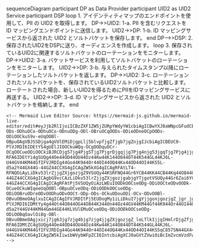   sequenceDiagram
    participant DP as Data Provider
    participant UID2 as UID2 Service
    participant DSP
    loop 1. アイデンティティマップのエンドポイントを使用して、PII の UID2 を取得します。
    DP->>UID2: 1-a. PII を含むリクエストを ID マッピングエンドポイントに送信します。
    UID2->>DP: 1-b. ID マッピングサービスから返された UID2 とソルトバケットを保存します。
    end
    DP-->>DSP: 2. 保存されたUID2をDSPに送り、オーディエンスを作成します。
    loop 3. 保存されているUID2に関連するソルトバケットのローテーションをモニターします。
       DP->>UID2: 3-a. バケットサービスを利用してソルトバケットのローテーションをモニターします。
       UID2->>DP: 3-b. 与えられたタイムスタンプ以降にローテーションしたソルトバケットを返します。
       DP->>UID2: 3-c. ローテーションされたソルトバケットを、保存されているUID2ソルトバケットと比較します。<br>ローテートされた場合、新しいUID2を得るためにPIIをIDマッピングサービスに再送する。
       UID2->>DP: 3-d. ID マッピングサービスから返された UID2 とソルトバケットを格納します。
    end

    <!-- Mermaid Live Editor Source: https://mermaid-js.github.io/mermaid-live-editor/edit#eyJjb2RlIjoiICBzZXF1ZW5jZURpYWdyYW1cbiAgICBwYXJ0aWNpcGFudCBEUCBhcyBEYXRhIFByb3ZpZGVyXG4gICAgcGFydGljaXBhbnQgVUlEMiBhcyBVSUQyIFNlcnZpY2VcbiAgICBwYXJ0aWNpcGFudCBEU1BcbiAgICBsb29wIDEuIOOCouOCpOODh-ODs-ODhuOCo-ODhuOCo-ODnuODg-ODl-OBruOCqOODs-ODieODneOCpOODs-ODiOOCkuS9v-eUqOOBl-OBpuOAgVBJSSDjga4gVUlEMiDjgpLlj5blvpfjgZfjgb7jgZnjgIJcbiAgICBEUC0-PlVJRDI6IDEtYS4gUElJIOOCkuWQq-OCgOODquOCr-OCqOOCueODiOOCkiBJRCDjg57jg4Pjg5Tjg7PjgrDjgqjjg7Pjg4njg53jgqTjg7Pjg4jjgavpgIHkv6HjgZfjgb7jgZnjgIJcbiAgICBVSUQyLT4-RFA6IDEtYi4gSUQg44Oe44OD44OU44Oz44Kw44K144O844OT44K544GL44KJ6L-U44GV44KM44GfIFVJRDIg44Go44K944Or44OI44OQ44Kx44OD44OI44KS5L-d5a2Y44GX44G-44GZ44CCXG4gICAgZW5kXG4gICAgRFAtLT4-RFNQOiAyLiDkv53lrZjjgZXjgozjgZ9VSUQy44KSRFNQ44Gr6YCB44KK44CB44Kq44O844OH44Kj44Ko44Oz44K544KS5L2c5oiQ44GX44G-44GZ44CCXG4gICAgbG9vcCAzLiDkv53lrZjjgZXjgozjgabjgYTjgotVSUQy44Gr6Zai6YCj44GZ44KL44K944Or44OI44OQ44Kx44OD44OI44Gu44Ot44O844OG44O844K344On44Oz44KS44Oi44OL44K_44O844GX44G-44GZ44CCXG4gICAgICAgRFAtPj5VSUQyOiAzLWEuIOODkOOCseODg-ODiOOCteODvOODk-OCueOCkuWIqeeUqOOBl-OBpuOCveODq-ODiOODkOOCseODg-ODiOOBruODreODvOODhuODvOOCt-ODp-ODs-OCkuODouODi-OCv-ODvOOBl-OBvuOBmeOAglxuICAgICAgIFVJRDItPj5EUDogMy1iLiDkuI7jgYjjgonjgozjgZ_jgr_jgqTjg6Djgrnjgr_jg7Pjg5fku6XpmY3jgavjg63jg7zjg4bjg7zjgrfjg6fjg7PjgZfjgZ_jgr3jg6vjg4jjg5DjgrHjg4Pjg4jjgpLov5TjgZfjgb7jgZnjgIJcbiAgICAgICBEUC0-PlVJRDI6IDMtYy4g44Ot44O844OG44O844K344On44Oz44GV44KM44Gf44K944Or44OI44OQ44Kx44OD44OI44KS44CB5L-d5a2Y44GV44KM44Gm44GE44KLVUlEMuOCveODq-ODiOODkOOCseODg-ODiOOBqOavlOi8g-OBl-OBvuOBmeOAgjxicj7jg63jg7zjg4bjg7zjg4jjgZXjgozjgZ_loLTlkIjjgIHmlrDjgZfjgYRVSUQy44KS5b6X44KL44Gf44KB44GrUElJ44KSSUTjg57jg4Pjg5Tjg7PjgrDjgrXjg7zjg5Pjgrnjgavlho3pgIHjgZnjgovjgIJcbiAgICAgICBVSUQyLT4-RFA6IDMtZC4gSUQg44Oe44OD44OU44Oz44Kw44K144O844OT44K544GL44KJ6L-U44GV44KM44GfIFVJRDIg44Go44K944Or44OI44OQ44Kx44OD44OI44KS5qC857SN44GX44G-44GZ44CCXG4gICAgZW5kIiwibWVybWFpZCI6IntcbiAgXCJ0aGVtZVwiOiBcImZvcmVzdFwiXG59IiwidXBkYXRlRWRpdG9yIjpmYWxzZSwiYXV0b1N5bmMiOnRydWUsInVwZGF0ZURpYWdyYW0iOmZhbHNlfQ -->

